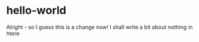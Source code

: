 # hello-world

Alright - so I guess this is a change now!  I shall write a bit about nothing in htere
